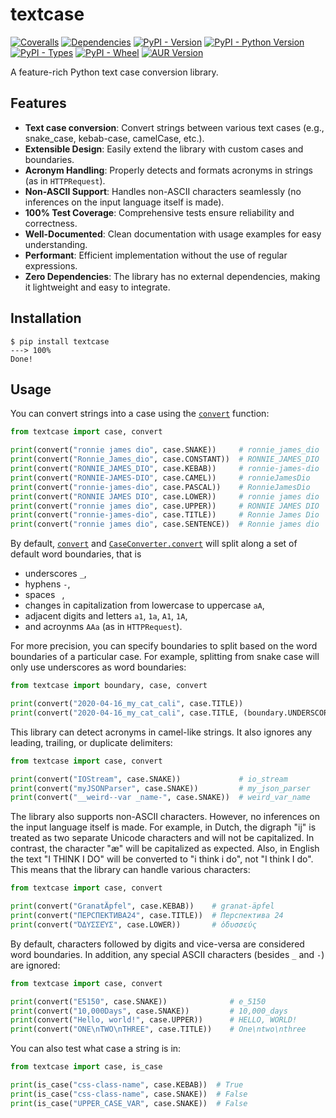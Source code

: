 # textcase

[![Coveralls](https://img.shields.io/coverallsCoverage/github/zobweyt/textcase?branch=main)](https://coveralls.io/github/zobweyt/textcase)
[![Dependencies](https://img.shields.io/badge/dependencies-0-brightgreen)](https://pypi.python.org/pypi/textcase)
[![PyPI - Version](https://img.shields.io/pypi/v/textcase.svg)](https://pypi.python.org/pypi/textcase)
[![PyPI - Python Version](https://img.shields.io/pypi/pyversions/textcase.svg)](https://pypi.python.org/pypi/textcase)
[![PyPI - Types](https://img.shields.io/pypi/types/textcase)](https://pypi.python.org/pypi/textcase)
[![PyPI - Wheel](https://img.shields.io/pypi/wheel/textcase)](https://pypi.python.org/pypi/textcase)
[![AUR Version](https://img.shields.io/aur/version/python-textcase-git)](https://aur.archlinux.org/packages/python-textcase-git)

A feature-rich Python text case conversion library.

## Features

- **Text case conversion**: Convert strings between various text cases (e.g., snake_case, kebab-case, camelCase, etc.).
- **Extensible Design**: Easily extend the library with custom cases and boundaries.
- **Acronym Handling**: Properly detects and formats acronyms in strings (as in `HTTPRequest`).
- **Non-ASCII Support**: Handles non-ASCII characters seamlessly (no inferences on the input language itself is made).
- **100% Test Coverage**: Comprehensive tests ensure reliability and correctness.
- **Well-Documented**: Clean documentation with usage examples for easy understanding.
- **Performant**: Efficient implementation without the use of regular expressions.
- **Zero Dependencies**: The library has no external dependencies, making it lightweight and easy to integrate.

## Installation

<!-- termynal -->

```console
$ pip install textcase
---> 100%
Done!
```

## Usage

You can convert strings into a case using the [`convert`](./reference/convert.md/) function:

```python
from textcase import case, convert

print(convert("ronnie james dio", case.SNAKE))     # ronnie_james_dio
print(convert("Ronnie_James_dio", case.CONSTANT))  # RONNIE_JAMES_DIO
print(convert("RONNIE_JAMES_DIO", case.KEBAB))     # ronnie-james-dio
print(convert("RONNIE-JAMES-DIO", case.CAMEL))     # ronnieJamesDio
print(convert("ronnie-james-dio", case.PASCAL))    # RonnieJamesDio
print(convert("RONNIE JAMES DIO", case.LOWER))     # ronnie james dio
print(convert("ronnie james dio", case.UPPER))     # RONNIE JAMES DIO
print(convert("ronnie-james-dio", case.TITLE))     # Ronnie James Dio
print(convert("ronnie james dio", case.SENTENCE))  # Ronnie james dio
```

By default, [`convert`](./reference/convert.md/) and [`CaseConverter.convert`](./reference/converter.md/#textcase.converter.CaseConverter.convert) will split along a set of default word boundaries, that is

- underscores `_`,
- hyphens `-`,
- spaces ` `,
- changes in capitalization from lowercase to uppercase `aA`,
- adjacent digits and letters `a1`, `1a`, `A1`, `1A`,
- and acroynms `AAa` (as in `HTTPRequest`).

For more precision, you can specify boundaries to split based on the word boundaries of a particular case. For example, splitting from snake case will only use underscores as word boundaries:

```python
from textcase import boundary, case, convert

print(convert("2020-04-16_my_cat_cali", case.TITLE))                          # 2020 04 16 My Cat Cali
print(convert("2020-04-16_my_cat_cali", case.TITLE, (boundary.UNDERSCORE,)))  # 2020-04-16 My Cat Cali
```

This library can detect acronyms in camel-like strings. It also ignores any leading, trailing, or duplicate delimiters:

```python
from textcase import case, convert

print(convert("IOStream", case.SNAKE))             # io_stream
print(convert("myJSONParser", case.SNAKE))         # my_json_parser
print(convert("__weird--var _name-", case.SNAKE))  # weird_var_name
```

The library also supports non-ASCII characters. However, no inferences on the input language itself is made. For example, in Dutch, the digraph "ij" is treated as two separate Unicode characters and will not be capitalized. In contrast, the character "æ" will be capitalized as expected. Also, in English the text "I THINK I DO" will be converted to "i think i do", not "I think I do". This means that the library can handle various characters:

```python
from textcase import case, convert

print(convert("GranatÄpfel", case.KEBAB))    # granat-äpfel
print(convert("ПЕРСПЕКТИВА24", case.TITLE))  # Перспектива 24
print(convert("ὈΔΥΣΣΕΎΣ", case.LOWER))       # ὀδυσσεύς
```

By default, characters followed by digits and vice-versa are considered word boundaries. In addition, any special ASCII characters (besides `_` and `-`) are ignored:

```python
from textcase import case, convert

print(convert("E5150", case.SNAKE))              # e_5150
print(convert("10,000Days", case.SNAKE))         # 10,000_days
print(convert("Hello, world!", case.UPPER))      # HELLO, WORLD!
print(convert("ONE\nTWO\nTHREE", case.TITLE))    # One\ntwo\nthree
```

You can also test what case a string is in:

```python
from textcase import case, is_case

print(is_case("css-class-name", case.KEBAB))  # True
print(is_case("css-class-name", case.SNAKE))  # False
print(is_case("UPPER_CASE_VAR", case.SNAKE))  # False
```
